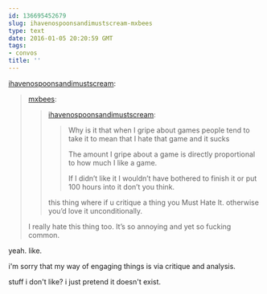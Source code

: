 ```yaml
---
id: 136695452679
slug: ihavenospoonsandimustscream-mxbees
type: text
date: 2016-01-05 20:20:59 GMT
tags:
- convos
title: ''
---
```

<p><a class="tumblr_blog" href="http://ihavenospoonsandimustscream.tumblr.com/post/136693485615">ihavenospoonsandimustscream</a>:</p>
<blockquote>
<p><a class="tumblr_blog" href="http://mxbees.tumblr.com/post/136693074349">mxbees</a>:</p>
<blockquote>
<p><a class="tumblr_blog" href="http://ihavenospoonsandimustscream.tumblr.com/post/136692216635">ihavenospoonsandimustscream</a>:</p>
<blockquote>
<p>Why is it that when I gripe about games people tend to take it to mean that I hate that game and it sucks</p>
<p>The amount I gripe about a game is directly proportional to how much I like a game.</p>
<p>If I didn’t like it I wouldn’t have bothered to finish it or put 100 hours into it don’t you think.<br></p>
</blockquote>
<p>this thing where if u critique a thing you Must Hate It. otherwise you’d love it unconditionally.</p>
</blockquote>
<p>I really hate this thing too. It’s so annoying and yet so fucking common.<br></p>
</blockquote>

yeah. like. 

i'm sorry that my way of engaging things is via critique and analysis.

stuff i don't like? i just pretend it doesn't exist.